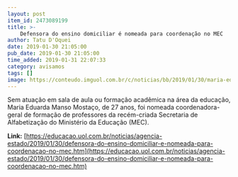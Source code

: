 ```yaml
---
layout: post
item_id: 2473089199
title: >-
    Defensora do ensino domiciliar é nomeada para coordenação no MEC
author: Tatu D'Oquei
date: 2019-01-30 21:05:00
pub_date: 2019-01-30 21:05:00
time_added: 2019-01-31 22:07:33
category: avisamos
tags: []
image: https://conteudo.imguol.com.br/c/noticias/bb/2019/01/30/maria-eduarda-manso-mostaco-1548892962543_v2_615x300.jpg
---
```


Sem atuação em sala de aula ou formação acadêmica na área da educação, Maria Eduarda Manso Mostaço, de 27 anos, foi nomeada coordenadora-geral de formação de professores da recém-criada Secretaria de Alfabetização do Ministério da Educação (MEC).

**Link:** [https://educacao.uol.com.br/noticias/agencia-estado/2019/01/30/defensora-do-ensino-domiciliar-e-nomeada-para-coordenacao-no-mec.htm](https://educacao.uol.com.br/noticias/agencia-estado/2019/01/30/defensora-do-ensino-domiciliar-e-nomeada-para-coordenacao-no-mec.htm)

